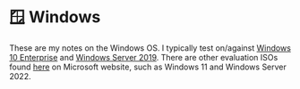 # 🪟 Windows

These are my notes on the Windows OS. I typically test on/against [Windows 10 Enterprise](https://www.microsoft.com/en-us/evalcenter/evaluate-windows-10-enterprise) and [Windows Server 2019](https://www.microsoft.com/en-us/evalcenter/evaluate-windows-server-2019). There are other evaluation ISOs found [here](https://www.microsoft.com/en-us/evalcenter/) on Microsoft website, such as Windows 11 and Windows Server 2022.
